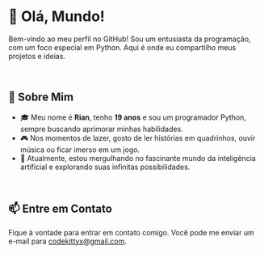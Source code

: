 <!---
ikittyx/ikittyx is a ✨ special ✨ repository because its `README.md` (this file) appears on your GitHub profile.
You can click the Preview link to take a look at your changes.
--->
 
# 👋 Olá, Mundo!

Bem-vindo ao meu perfil no GitHub! Sou um entusiasta da programação, com um foco especial em Python. Aqui é onde eu compartilho meus projetos e ideias.

<br>

## 🚀 Sobre Mim

- 🎓 Meu nome é **Rian**, tenho **19 anos** e sou um programador Python, sempre buscando aprimorar minhas habilidades.
- 🎮 Nos momentos de lazer, gosto de ler histórias em quadrinhos, ouvir música ou ficar imerso em um jogo.
- 🌱 Atualmente, estou mergulhando no fascinante mundo da inteligência artificial e explorando suas infinitas possibilidades.

<br>

## 📫 Entre em Contato

Fique à vontade para entrar em contato comigo. Você pode me enviar um e-mail para codekittyx@gmail.com.

